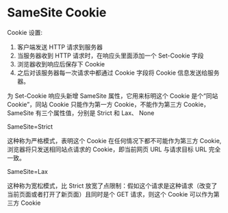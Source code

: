 # SameSite Cookie

Cookie 设置:

1. 客户端发送 HTTP 请求到服务器
2. 当服务器收到 HTTP 请求时，在响应头里面添加一个 Set-Cookie 字段
3. 浏览器收到响应后保存下 Cookie
4. 之后对该服务器每一次请求中都通过 Cookie 字段将 Cookie 信息发送给服务器。

为 Set-Cookie 响应头新增 SameSite 属性，它用来标明这个 Cookie 是个“同站 Cookie”，同站 Cookie 只能作为第一方 Cookie，不能作为第三方 Cookie，SameSite 有三个属性值，分别是 Strict 和 Lax、 None

SameSite=Strict

这种称为严格模式，表明这个 Cookie 在任何情况下都不可能作为第三方 Cookie, 浏览器将只发送相同站点请求的 Cookie，即当前网页 URL 与请求目标 URL 完全一致。

SameSite=Lax

这种称为宽松模式，比 Strict 放宽了点限制：假如这个请求是这种请求（改变了当前页面或者打开了新页面）且同时是个 GET 请求，则这个 Cookie 可以作为第三方 Cookie
